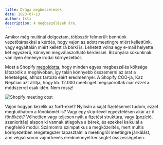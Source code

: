 ```yaml
---
title: Drága megbeszélések
date: 2023-07-13
author: Isti
description: A megbeszélések ára.
---
```

Amikor még multinál dolgoztam, többször felmerült bennünk vezetőtársakkal a kérdés, hogy vajon az adott meetingre miért kellettünk, vagy egyáltalán miért kellett rá bárki is. Lehetett volna egy e-mail helyette két egyszerű, könnyen megválaszolható kérdéssel. Bizonyára sokunknak van ilyen élménye irodai környezetből.

Most a Shopify [megoldotta](https://creatoreconomy.so/p/kaz-coo-shopify-craft-and-no-meetings), hogy minden egyes megbeszélés költsége látszódik a meghívóban, így talán könnyebb összemérni az árat a lehetséges, ahhoz tartozó elért eredménnyel. A Shopify COO-ja, Kaz Nejatian azt állítja, hogy kb. 12.000 meetinget megspóroltak már ezzel a módszerrel csak idén. Nem rossz!

![Shopify meeting cost](../images/shopify-meeting.png)

Vajon hogyan kezelik az 1on1-eket? Nyilván a saját fizetésemet tudom, ezzel megtudhatom a főnökömét is? Vagy egy skip-level egyeztetésen akár az ő fönökéét? Vélhetően vagy teljesen nyílt a fizetési struktúra, vagy (pozíció, szenioritás) alapon ki vannak átlagolva a bérek, és ezekkel kalkulál a megfelelő modul. Számomra szimpatikus a megközelítés, mert multis környezetben rengetegszer tapasztalni a meetingről meetingre járkálást, ami végső soron vajmi kevés eredménnyel kecsegtet összességében.
